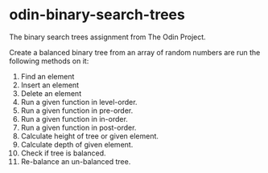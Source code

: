 # odin-binary-search-trees

The binary search trees assignment from The Odin Project.

Create a balanced binary tree from an array of random numbers are run the following methods on it:

1. Find an element
2. Insert an element
3. Delete an element
4. Run a given function in level-order.
5. Run a given function in pre-order.
6. Run a given function in in-order.
7. Run a given function in post-order.
8. Calculate height of tree or given element.
9. Calculate depth of given element.
10. Check if tree is balanced.
11. Re-balance an un-balanced tree.
